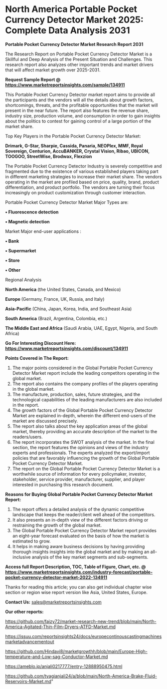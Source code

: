 # North America Portable Pocket Currency Detector Market 2025: Complete Data Analysis 2031

<strong>Portable Pocket Currency Detector Market Research Report 2031</strong>

The Research Report on Portable Pocket Currency Detector Market is a Skillful and Deep Analysis of the Present Situation and Challenges. This research report also analyzes other important trends and market drivers that will affect market growth over 2025-2031.

<strong>Request Sample Report @ <a href=https://www.marketreportsinsights.com/sample/134911>https://www.marketreportsinsights.com/sample/134911</a></strong>

This Portable Pocket Currency Detector market report aims to provide all the participants and the vendors will all the details about growth factors, shortcomings, threats, and the profitable opportunities that the market will present in the near future. The report also features the revenue share, industry size, production volume, and consumption in order to gain insights about the politics to contest for gaining control of a large portion of the market share.

Top Key Players in the Portable Pocket Currency Detector Market:

<strong>Drimark, G-Star, Sharpie, Cassida, Panaria, NEOPlex, MMF, Royal Sovereign, Centurion, AccuBANKER, Crystal Vision, Ribao, UBICON, TOOGOO, StreetWise, Brodwax, Flexzion</strong>

The Portable Pocket Currency Detector Industry is severely competitive and fragmented due to the existence of various established players taking part in different marketing strategies to increase their market share. The vendors operating in the market are profiled based on price, quality, brand, product differentiation, and product portfolio. The vendors are turning their focus increasingly on product customization through customer interaction.

Portable Pocket Currency Detector Market Major Types are:

<strong>• Fluorescence detection

• Magnetic detection</strong>

Market Major end-user applications :

<strong>• Bank

• Supermarket

• Store

• Other</strong>

Regional Analysis

</u><strong><b>North America</b></strong> (the United States, Canada, and Mexico)

<strong><b>Europe </b></strong>(Germany, France, UK, Russia, and Italy)

<strong><b>Asia-Pacific</b></strong> (China, Japan, Korea, India, and Southeast Asia)

<strong><b>South America</b></strong> (Brazil, Argentina, Colombia, etc.)

<strong><b>The Middle East and Africa</b></strong> (Saudi Arabia, UAE, Egypt, Nigeria, and South Africa)

<strong>Go For Interesting Discount Here: <a href=https://www.marketreportsinsights.com/discount/134911>https://www.marketreportsinsights.com/discount/134911</a></strong>

<strong>Points Covered in The Report:</strong>
<ol>
  <li>The major points considered in the Global Portable Pocket Currency Detector Market report include the leading competitors operating in the global market.</li>
  <li>The report also contains the company profiles of the players operating in the global market.</li>
  <li>The manufacture, production, sales, future strategies, and the technological capabilities of the leading manufacturers are also included in the report.</li>
  <li>The growth factors of the Global Portable Pocket Currency Detector Market are explained in-depth, wherein the different end-users of the market are discussed precisely.</li>
  <li>The report also talks about the key application areas of the global market, thereby providing an accurate description of the market to the readers/users.</li>
  <li>The report incorporates the SWOT analysis of the market. In the final section, the report features the opinions and views of the industry experts and professionals. The experts analyzed the export/import policies that are favorably influencing the growth of the Global Portable Pocket Currency Detector Market.</li>
  <li>The report on the Global Portable Pocket Currency Detector Market is a worthwhile source of information for every policymaker, investor, stakeholder, service provider, manufacturer, supplier, and player interested in purchasing this research document.</li>
</ol>
<strong>Reasons for Buying Global Portable Pocket Currency Detector Market Report:</strong>

<ol>
  <li>The report offers a detailed analysis of the dynamic competitive landscape that keeps the reader/client well ahead of the competitors.</li>
  <li>It also presents an in-depth view of the different factors driving or restraining the growth of the global market.</li>
  <li>The Global Portable Pocket Currency Detector Market report provides an eight-year forecast evaluated on the basis of how the market is estimated to grow.</li>
  <li>It helps in making aware business decisions by having providing thorough insights insights into the global market and by making an all-inclusive analysis of the key market segments and sub-segments.</li>
</ol>
<strong>Access full Report Description, TOC, Table of Figure, Chart, etc. @ <a href=https://www.marketreportsinsights.com/industry-forecast/portable-pocket-currency-detector-market-2022-134911>https://www.marketreportsinsights.com/industry-forecast/portable-pocket-currency-detector-market-2022-134911</a></strong>


Thanks for reading this article; you can also get individual chapter wise section or region wise report version like Asia, United States, Europe.

<strong>Contact Us:</strong>
sales@marketreportsinsights.com

<strong>Our other reports:</strong>

<a href=https://github.com/faizy72/market-research-new-trend/blob/main/North-America-Agitated-Thin-Film-Dryers-ATFD-Market.md>https://github.com/faizy72/market-research-new-trend/blob/main/North-America-Agitated-Thin-Film-Dryers-ATFD-Market.md</a>

<a href=https://issuu.com/reportsinsights24/docs/europecontinouscastingmachinesmarketadvancementout>https://issuu.com/reportsinsights24/docs/europecontinouscastingmachinesmarketadvancementout</a>

<a href=https://github.com/Hindavi8/marketgrowthh/blob/main/Europe-High-temperature-and-Low-sag-Conductor-Market.md>https://github.com/Hindavi8/marketgrowthh/blob/main/Europe-High-temperature-and-Low-sag-Conductor-Market.md</a>

<a href=https://ameblo.jp/anjali0217777/entry-12888950475.html>https://ameblo.jp/anjali0217777/entry-12888950475.html</a>

<a href=https://github.com/tyagianjali24/a/blob/main/North-America-Brake-Fluid-Reservoirs-Market.md>https://github.com/tyagianjali24/a/blob/main/North-America-Brake-Fluid-Reservoirs-Market.md</a>"
